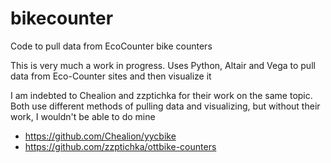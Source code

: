 # bikecounter
Code to pull data from EcoCounter bike counters

This is very much a work in progress. Uses Python, Altair and Vega to pull data from Eco-Counter sites and then visualize it

I am indebted to Chealion and zzptichka for their work on the same topic. Both use different methods of pulling data and visualizing, but without their work, I wouldn't be able to do mine
* https://github.com/Chealion/yycbike
* https://github.com/zzptichka/ottbike-counters